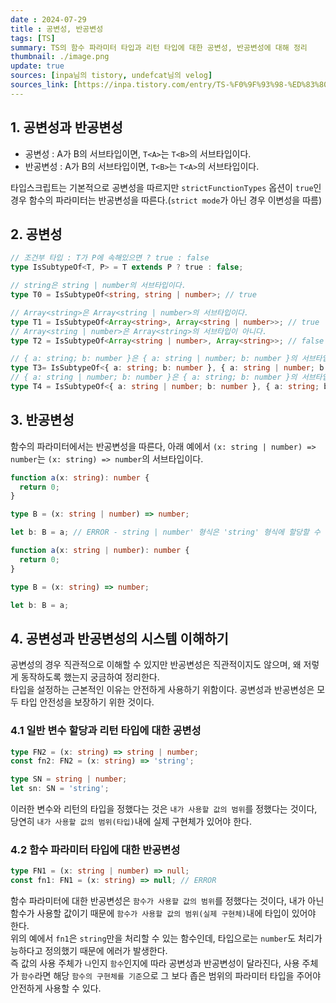 ```yaml
---
date : 2024-07-29
title : 공변성, 반공변성
tags: [TS]
summary: TS의 함수 파라미터 타입과 리턴 타입에 대한 공변성, 반공변성에 대해 정리
thumbnail: ./image.png
update: true
sources: [inpa님의 tistory, undefcat님의 velog]
sources_link: [https://inpa.tistory.com/entry/TS-%F0%9F%93%98-%ED%83%80%EC%9E%85%EC%8A%A4%ED%81%AC%EB%A6%BD%ED%8A%B8-%EA%B3%B5%EB%B3%80%EC%84%B1-%EB%B0%98%EA%B3%B5%EB%B3%80%EC%84%B1-%F0%9F%92%A1-%ED%95%B5%EC%8B%AC-%EC%9D%B4%ED%95%B4%ED%95%98%EA%B8%B0#%EA%B3%B5%EB%B3%80%EC%84%B1covariance, https://velog.io/@undefcat/TS-%EA%B3%B5%EB%B3%80%EC%84%B1-%EB%B0%98%EA%B3%B5%EB%B3%80%EC%84%B1-%EC%BD%94%ED%8B%80%EB%A6%B0-%EB%B0%A9%EC%8B%9D%EC%9C%BC%EB%A1%9C-%EC%9D%B4%ED%95%B4%ED%95%98%EA%B8%B0#producer-consumer]
---
```


## 1. 공변성과 반공변성
- 공변성 : A가 B의 서브타입이면, `T<A>`는 `T<B>`의 서브타입이다.
- 반공변성 : A가 B의 서브타입이면, `T<B>`는 `T<A>`의 서브타입이다.

타입스크립트는 기본적으로 공변성을 따르지만 `strictFunctionTypes` 옵션이 `true`인 경우 함수의 파라미터는 반공변성을 따른다.(`strict mode`가 아닌 경우 이변성을 따름)

## 2. 공변성
```ts
// 조건부 타입 : T가 P에 속해있으면 ? true : false
type IsSubtypeOf<T, P> = T extends P ? true : false;

// string은 string | number의 서브타입이다.
type T0 = IsSubtypeOf<string, string | number>; // true

// Array<string>은 Array<string | number>의 서브타입이다.
type T1 = IsSubtypeOf<Array<string>, Array<string | number>>; // true
// Array<string | number>은 Array<string>의 서브타입이 아니다.
type T2 = IsSubtypeOf<Array<string | number>, Array<string>>; // false

// { a: string; b: number }은 { a: string | number; b: number }의 서브타입이다.
type T3= IsSubtypeOf<{ a: string; b: number }, { a: string | number; b: number }>; // true
// { a: string | number; b: number }은 { a: string; b: number }의 서브타입이 아니다.
type T4 = IsSubtypeOf<{ a: string | number; b: number }, { a: string; b: number }>; // false
```

## 3. 반공변성

함수의 파라미터에서는 반공변성을 따른다, 아래 예에서 `(x: string | number) => number`는 `(x: string) => number`의 서브타입이다.

```ts
function a(x: string): number {
  return 0;
}

type B = (x: string | number) => number;

let b: B = a; // ERROR - string | number' 형식은 'string' 형식에 할당할 수 없습니다,  'number' 형식은 'string' 형식에 할당할 수 없습니다.
```

```ts
function a(x: string | number): number {
  return 0;
}

type B = (x: string) => number;

let b: B = a;
```

## 4. 공변성과 반공변성의 시스템 이해하기
공변성의 경우 직관적으로 이해할 수 있지만 반공변성은 직관적이지도 않으며, 왜 저렇게 동작하도록 했는지 궁금하여 정리한다.  
타입을 설정하는 근본적인 이유는 안전하게 사용하기 위함이다. 공변성과 반공변성은 모두 타입 안전성을 보장하기 위한 것이다.  

### 4.1 일반 변수 할당과 리턴 타입에 대한 공변성
```ts
type FN2 = (x: string) => string | number;
const fn2: FN2 = (x: string) => 'string';

type SN = string | number;
let sn: SN = 'string';
```
이러한 변수와 리턴의 타입을 정했다는 것은 `내가 사용할 값의 범위`를 정했다는 것이다, 당연히 `내가 사용할 값의 범위(타입)`내에 실제 구현체가 있어야 한다.  

### 4.2 함수 파라미터 타입에 대한 반공변성
```ts
type FN1 = (x: string | number) => null;
const fn1: FN1 = (x: string) => null; // ERROR 
```
함수 파라미터에 대한 반공변성은 `함수가 사용할 값의 범위`를 정했다는 것이다, 내가 아닌 함수가 사용할 값이기 때문에 `함수가 사용할 값의 범위(실제 구현체)`내에 타입이 있어야 한다.  
위의 예에서 `fn1`은 `string`만을 처리할 수 있는 함수인데, 타입으로는 `number`도 처리가능하다고 정의했기 때문에 에러가 발생한다.  
즉 값의 사용 주체가 `나`인지 `함수`인지에 따라 공변성과 반공변성이 달라진다, 사용 주체가 `함수`라면 해당 `함수의 구현체를 기준`으로 그 보다 좁은 범위의 파라미터 타입을 주어야 안전하게 사용할 수 있다.  